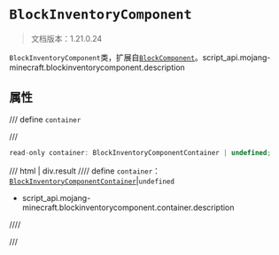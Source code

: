 # `BlockInventoryComponent`

> 文档版本：1.21.0.24

`BlockInventoryComponent`类，扩展自[`BlockComponent`](./blockcomponent.md)。script_api.mojang-minecraft.blockinventorycomponent.description

## 属性

/// define
`container`


///

```js
read-only container: BlockInventoryComponentContainer | undefined;
```

/// html | div.result
//// define
`container`：[`BlockInventoryComponentContainer`](./blockinventorycomponentcontainer.md)|`undefined`

- script_api.mojang-minecraft.blockinventorycomponent.container.description


////

///

